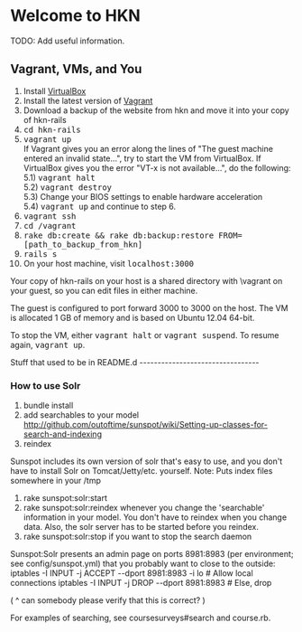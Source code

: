 Welcome to HKN
==============

TODO: Add useful information.

Vagrant, VMs, and You
---------------------
1) Install <a href = "https://www.virtualbox.org/wiki/Downloads">VirtualBox</a><br>
2) Install the latest version of <a href = "http://www.vagrantup.com/downloads.html">Vagrant</a><br>
3) Download a backup of the website from hkn and move it into your copy of hkn-rails<br>
4) <tt>cd hkn-rails</tt><br>
5) <tt>vagrant up</tt><br>
If Vagrant gives you an error along the lines of "The guest machine entered an invalid state...", try to start the VM from VirtualBox.  If VirtualBox gives you the error "VT-x is not available...", do the following:<br>
    5.1) <tt>vagrant halt</tt><br>
    5.2) <tt>vagrant destroy</tt><br>
    5.3) Change your BIOS settings to enable hardware acceleration<br>
    5.4) <tt>vagrant up</tt> and continue to step 6.<br>
6) <tt>vagrant ssh</tt><br>
7) <tt>cd /vagrant</tt><br>
8) <tt>rake db:create && rake db:backup:restore FROM=[path\_to\_backup\_from\_hkn]</tt><br>
9) <tt>rails s</tt><br>
10) On your host machine, visit <tt>localhost:3000</tt><br>
<p>
Your copy of hkn-rails on your host is a shared directory with \vagrant on your guest, so you can edit files in either machine.
</p>
<p>
The guest is configured to port forward 3000 to 3000 on the host.  The VM is allocated 1 GB of memory and is based on Ubuntu 12.04 64-bit.
</p>
<p>
To stop the VM, either <tt>vagrant halt</tt> or <tt>vagrant suspend</tt>.  To resume again, <tt>vagrant up</tt>.
<p>
Stuff that used to be in README.d
---------------------------------

### How to use Solr ###

1) bundle install
2) add searchables to your model
   http://github.com/outoftime/sunspot/wiki/Setting-up-classes-for-search-and-indexing
3) reindex


Sunspot includes its own version of solr that's easy to use, and you don't have to
install Solr on Tomcat/Jetty/etc. yourself.
 Note: Puts index files somewhere in your /tmp
1) rake sunspot:solr:start
2) rake sunspot:solr:reindex whenever you change the 'searchable' information in your model.
   You don't have to reindex when you change data.
   Also, the solr server has to be started before you reindex.
3) rake sunspot:solr:stop if you want to stop the search daemon


Sunspot:Solr presents an admin page on ports 8981:8983 (per environment; see
config/sunspot.yml) that you probably want to close to the outside:
  iptables -I INPUT -j ACCEPT --dport 8981:8983 -i lo       # Allow local connections
  iptables -I INPUT -j DROP --dport 8981:8983               # Else, drop

  ( ^ can somebody please verify that this is correct? )


For examples of searching, see coursesurveys#search and course.rb.
